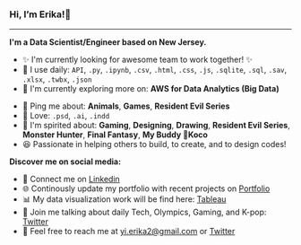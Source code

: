 ### Hi, I’m Erika!👋

***

**I'm a Data Scientist/Engineer based on New Jersey.**
	
- ✨ I'm currently looking for awesome team to work together! ✨
- 🎯 I use daily: `API`, `.py`, `.ipynb`, `.csv`, `.html`, `.css`, `.js`, `.sqlite`, `.sql`, `.sav`, `.xlsx`, `.twbx`, `.json`
- 🌱 I'm currently exploring more on: **AWS for Data Analytics (Big Data)**
<!-- - **React**, **Node**, -->
<!-- - 💬 Ping me about: **Graphic Design**, **Web Design**, **Art**, **Resident Evil Series** -->
- 💬 Ping me about: **Animals**, **Games**, **Resident Evil Series**
- 🎨 Love: `.psd`, `.ai`, `.indd`
- 💜 I'm spirited about: **Gaming**, **Designing**, **Drawing**, **Resident Evil Series**, **Monster Hunter**, **Final Fantasy**, **My Buddy 🐶Koco**
- 😆 Passionate in helping others to build, to create, and to design codes! 

**Discover me on social media:**

- 💼 Connect me on [Linkedin](https://linkedin.com/in/erikayidesign "Linkedin")
- 🌐 Continously update my portfolio with recent projects on [Portfolio](https://erikayi.github.io "Portfolio")
- 📊 My data visualization work will be find here: [Tableau](https://public.tableau.com/profile/erika.yi "Tableau")
- 🦜 Join me talking about daily Tech, Olympics, Gaming, and K-pop: [Twitter](https://twitter.com/erikayi_dev "Twitter")
- 📧 Feel free to reach me at <yi.erika2@gmail.com> or [Twitter](https://twitter.com/erikayi_dev "Twitter") 


<!---
erikayi/erikayi is a ✨ special ✨ repository because its `README.md` (this file) appears on your GitHub profile.
You can click the Preview link to take a look at your changes.
--->
